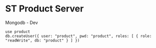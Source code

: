 
# ST Product Server

Mongodb - Dev   

```
use product
db.createUser({ user: "product", pwd: "product", roles: [ { role: "readWrite", db: "product" } ] })
```
